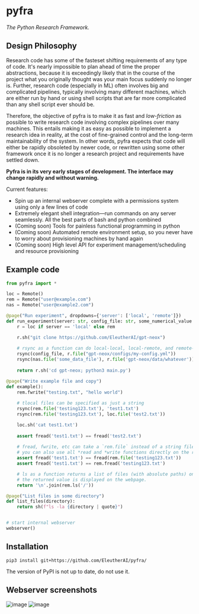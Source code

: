 # pyfra

*The Python Research Framework.*

## Design Philosophy

Research code has some of the fasteset shifting requirements of any type of code. It's nearly impossible to plan ahead of time the proper abstractions, because it is exceedingly likely that in the course of the project what you originally thought was your main focus suddenly no longer is. Further, research code (especially in ML) often involves big and complicated pipelines, typically involving many different machines, which are either run by hand or using shell scripts that are far more complicated than any shell script ever should be. 

Therefore, the objective of pyfra is to make it as fast and *low-friction* as possible to write research code involving complex pipelines over many machines. This entails making it as easy as possible to implement a research idea in reality, at the cost of fine-grained control and the long-term maintainability of the system. In other words, pyfra expects that code will either be rapidly obsoleted by newer code, or rewritten using some other framework once it is no longer a research project and requirements have settled down.

**Pyfra is in its very early stages of development. The interface may change rapidly and without warning.**


Current features:

 - Spin up an internal webserver complete with a permissions system using only a few lines of code
 - Extremely elegant shell integration—run commands on any server seamlessly. All the best parts of bash and python combined
 - (Coming soon) Tools for painless functional programming in python
 - (Coming soon) Automated remote environment setup, so you never have to worry about provisioning machines by hand again
 - (Coming soon) High level API for experiment management/scheduling and resource provisioning

## Example code

```python
from pyfra import *

loc = Remote()
rem = Remote("user@example.com")
nas = Remote("user@example2.com")

@page("Run experiment", dropdowns={'server': ['local', 'remote']})
def run_experiment(server: str, config_file: str, some_numerical_value: int, some_checkbox: bool):
    r = loc if server == 'local' else rem

    r.sh("git clone https://github.com/EleutherAI/gpt-neox")
    
    # rsync as a function can do local-local, local-remote, and remote-remote
    rsync(config_file, r.file("gpt-neox/configs/my-config.yml"))
    rsync(nas.file('some_data_file'), r.file('gpt-neox/data/whatever'))
    
    return r.sh('cd gpt-neox; python3 main.py')

@page("Write example file and copy")
def example():
    rem.fwrite("testing.txt", "hello world")
    
    # tlocal files can be specified as just a string
    rsync(rem.file('testing123.txt'), 'test1.txt')
    rsync(rem.file('testing123.txt'), loc.file('test2.txt'))

    loc.sh('cat test1.txt')
    
    assert fread('test1.txt') == fread('test2.txt')
    
    # fread, fwrite, etc can take a `rem.file` instead of a string filename.
    # you can also use all *read and *write functions directly on the remote too.
    assert fread('test1.txt') == fread(rem.file('testing123.txt'))
    assert fread('test1.txt') == rem.fread('testing123.txt')

    # ls as a function returns a list of files (with absolute paths) on the selected remote.
    # the returned value is displayed on the webpage.
    return '\n'.join(rem.ls('/'))

@page("List files in some directory")
def list_files(directory):
    return sh(f"ls -la {directory | quote}")


# start internal webserver
webserver()
```

## Installation

```pip3 install git+https://github.com/EleutherAI/pyfra/```

The version of PyPI is not up to date, do not use it.


## Webserver screenshots

![image](https://user-images.githubusercontent.com/54557097/115158160-2002a380-a04a-11eb-92c3-494d0f7b0895.png)
![image](https://user-images.githubusercontent.com/54557097/115158135-fc3f5d80-a049-11eb-8310-a43b7b5c58e0.png)
